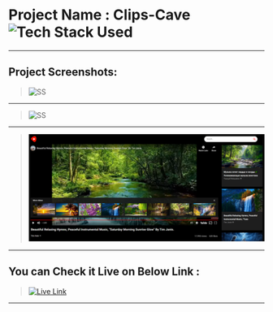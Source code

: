 # Project Name : Clips-Cave ![Tech Stack Used](https://img.shields.io/badge/Technologies-React-blue)

---

## Project Screenshots:

> ![SS](./ss-1.png)

---

> ![SS](./ss-2.png)

---

> ![SS](./ss-3.png)

---

## You can Check it Live on Below Link :

> [![Live Link](https://img.shields.io/badge/DEPLOYED-LINK-green)](https://video-craze-tj.netlify.app/)

---